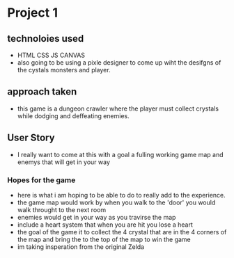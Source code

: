 # Project 1 
## technoloies used
- HTML CSS JS CANVAS
- also going to be using a pixle designer to come up wiht the desifgns of the cystals monsters and player.

## approach taken 
- this game is a dungeon crawler where the player must collect crystals while dodging and deffeating enemies.


## User Story
- I really want to come at this with a goal a fulling working game map and enemys that will get in your way


### Hopes for the game
- here is what i am hoping to be able to do to really add to the experience.
- the game map would work by when you walk to the 'door' you would walk throught to the next room
- enemies would get in your way as you travirse the map
- include a heart system that when you are hit you lose a heart
- the goal of the game it to collect the 4 crystal that are in the 4 corners of the map and bring the to the top of the map to win the game
- im taking insperation from the original Zelda